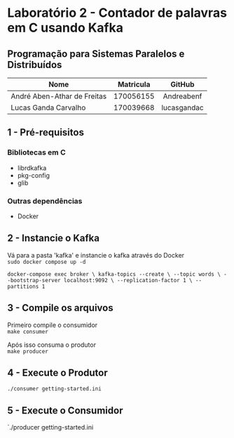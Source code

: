 # Laboratório 2 - Contador de palavras em C usando Kafka
## Programação para Sistemas Paralelos e Distribuídos

**Nome** | **Matricula** | **GitHub** 
---------|:-------------:|:----------:
André Aben-Athar de Freitas | 170056155 | Andreabenf
Lucas Ganda Carvalho | 170039668 | lucasgandac

## 1 - Pré-requisitos

### Bibliotecas em C
- librdkafka
- pkg-config
- glib

### Outras dependências
- Docker

## 2 -  Instancie o Kafka
Vá para a pasta 'kafka' e instancie o kafka através do Docker<br>
`sudo docker compose up -d`

`docker-compose exec broker \
  kafka-topics --create \
    --topic words \
    --bootstrap-server localhost:9092 \
    --replication-factor 1 \
    --partitions 1`

## 3 - Compile os arquivos
Primeiro compile o consumidor <br>
`make consumer`

Após isso consuma o produtor <br>
`make producer`

## 4 - Execute o Produtor
`./consumer getting-started.ini`

## 5 - Execute o Consumidor
`./producer getting-started.ini
